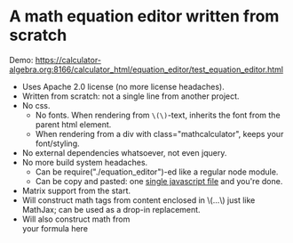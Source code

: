 # A math equation editor written from scratch

Demo: https://calculator-algebra.org:8166/calculator_html/equation_editor/test_equation_editor.html

- Uses Apache 2.0 license (no more license headaches).
- Written from scratch: not a single line from another project.
- No css. 
	- No fonts. When rendering from `\(\)`-text, inherits the font from the parent html element.
	- When rendering from a div with class="mathcalculator", keeps your font/styling.
- No external dependencies whatsoever, not even jquery.
- No more build system headaches.
	- Can be require("./equation_editor")-ed like a regular node module.
	- Can be copy and pasted: one [single javascript file](https://github.com/tmilev/calculator/blob/HEAD/calculator_html/equation_editor/equation_editor.js) and you're done.
- Matrix support from the start.
- Will construct math tags from content enclosed in \\(...\\) just like MathJax; can be used as a drop-in replacement. 
- Will also construct math from <div class="mathcalculator">your formula here</div>
```
